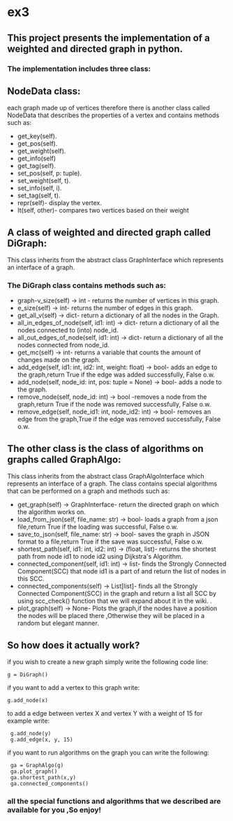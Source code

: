 # ex3

## This project presents the implementation of a weighted and directed graph in python.
### The implementation includes three class:
## NodeData class:
each graph made up of vertices therefore there is another class called NodeData that describes the properties of a vertex and contains methods such as:
* get_key(self).
* get_pos(self).
* get_weight(self).
* get_info(self)
* get_tag(self).
* set_pos(self, p: tuple).
* set_weight(self, t).
* set_info(self, i).
* set_tag(self, t). 
* repr(self)- display the vertex.
* lt(self, other)- compares two vertices based on their weight

## A class of weighted and directed graph called DiGraph:
This class inherits from the abstract class GraphInterface which represents an interface of a graph.
### The DiGraph class contains methods such as:
* graph-v_size(self) -> int - returns the number of vertices in this graph.
* e_size(self) -> int- returns the number of edges in this graph.
* get_all_v(self) -> dict- return a dictionary of all the nodes in the Graph.
* all_in_edges_of_node(self, id1: int) -> dict- return a dictionary of all the nodes connected to (into) node_id.
* all_out_edges_of_node(self, id1: int) -> dict- return a dictionary of all the nodes connected from node_id.
*  get_mc(self) -> int- returns a variable that counts the amount of changes made on the graph.
* add_edge(self, id1: int, id2: int, weight: float) -> bool-  adds an edge to the graph,return True if the edge was added successfully, False o.w.
* add_node(self, node_id: int, pos: tuple = None) -> bool-   adds a node to the graph.
*  remove_node(self, node_id: int) -> bool -removes a node from the graph,return True if the node was removed successfully, False o.w.
* remove_edge(self, node_id1: int, node_id2: int) -> bool- removes an edge from the graph,True if the edge was removed successfully, False o.w.

## The other class is the class of algorithms on graphs called GraphAlgo:
This class inherits from the abstract class GraphAlgoInterface which represents an interface of a graph.
The class contains special algorithms that can be performed on a graph and methods such as:
* get_graph(self) -> GraphInterface- return the directed graph on which the algorithm works on.
* load_from_json(self, file_name: str) -> bool- loads a graph from a json file,return True if the loading was successful, False o.w.
* save_to_json(self, file_name: str) -> bool-  saves the graph in JSON format to a file,return True if the save was successful, False o.w.
* shortest_path(self, id1: int, id2: int) -> (float, list)- returns the shortest path from node id1 to node id2 using Dijkstra's Algorithm.
* connected_component(self, id1: int) -> list- finds the Strongly Connected Component(SCC) that node id1 is a part of and return the list of nodes in this SCC.
* connected_components(self) -> List[list]-  finds all the Strongly Connected Component(SCC) in the graph and return a list all SCC by using scc_check() function that
we will expand about it in the wiki.
.
* plot_graph(self) -> None- Plots the graph,if the nodes have a position the nodes will be placed there ,Otherwise they will be placed in a random but elegant manner.

## So how does it actually work?
if you wish to create a new graph simply write the following code line:

    g = DiGraph()
    
if you want to add a vertex to this graph write:

    g.add_node(x)

 to add a edge between vertex X and vertex Y with a weight of 15 for example write:

     g.add_node(y)
     g.add_edge(x, y, 15)

if you want to run algorithms on the graph you can write the following:

     ga = GraphAlgo(g)
     ga.plot_graph()
     ga.shortest_path(x,y)
     ga.connected_components()
    
### all the special functions and algorithms that we described are available for you ,So enjoy!
      
      

   
 
